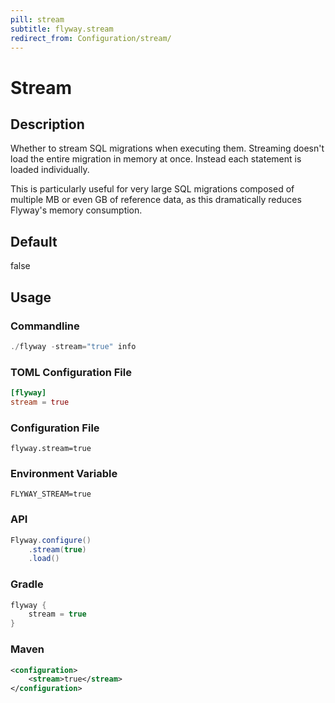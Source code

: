 ```yaml
---
pill: stream
subtitle: flyway.stream
redirect_from: Configuration/stream/
---
```


# Stream

## Description
Whether to stream SQL migrations when executing them. Streaming doesn't load the entire migration in memory at once. Instead each statement is loaded individually. 

This is particularly useful for very large SQL migrations composed of multiple MB or even GB of reference data, as this dramatically reduces Flyway's memory consumption.

## Default
false

## Usage

### Commandline
```powershell
./flyway -stream="true" info
```

### TOML Configuration File
```toml
[flyway]
stream = true
```

### Configuration File
```properties
flyway.stream=true
```

### Environment Variable
```properties
FLYWAY_STREAM=true
```

### API
```java
Flyway.configure()
    .stream(true)
    .load()
```

### Gradle
```groovy
flyway {
    stream = true
}
```

### Maven
```xml
<configuration>
    <stream>true</stream>
</configuration>
```
